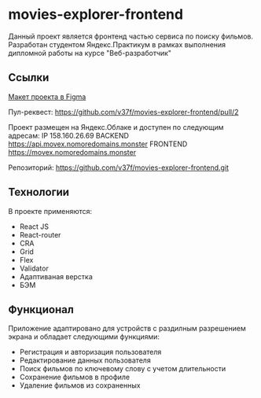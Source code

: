 # movies-explorer-frontend

Данный проект является фронтенд частью сервиса по поиску фильмов. Разработан студентом Яндекс.Практикум в рамках выполнения дипломной работы на курсе "Веб-разработчик"

## Ссылки

[Макет проекта в Figma](https://disk.yandex.ru/d/z562cE2nlMbGVw)

Пул-реквест: https://github.com/v37f/movies-explorer-frontend/pull/2

Проект размещен на Яндекс.Облаке и доступен по следующим адресам:
IP 158.160.26.69
BACKEND https://api.movex.nomoredomains.monster
FRONTEND https://movex.nomoredomains.monster

Репозиторий: https://github.com/v37f/movies-explorer-frontend.git

## Технологии
В проекте применяются:

* React JS
* React-router
* CRA
* Grid
* Flex
* Validator
* Адаптиваная верстка
* БЭМ

## Функционал
Приложение адаптировано для устройств с раздилным разрешением экрана и обладает следующими функциями:

* Регистрация и авторизация пользователя
* Редактирование данных пользователя
* Поиск фильмов по ключевому слову с учетом длительности
* Сохранение фильмов в профиле
* Удаление фильмов из сохраненных